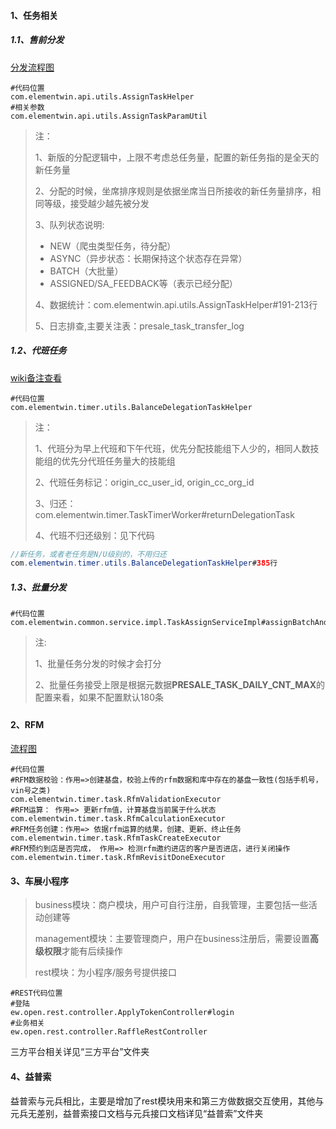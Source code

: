 #### 1、任务相关

##### 1.1、售前分发

[分发流程图](https://team.elementwin.com/wiki/pages/viewpage.action?pageId=4653064)

```properties
#代码位置
com.elementwin.api.utils.AssignTaskHelper
#相关参数
com.elementwin.api.utils.AssignTaskParamUtil
```

> 注：
>
> 1、新版的分配逻辑中，上限不考虑总任务量，配置的新任务指的是全天的新任务量
>
> 2、分配的时候，坐席排序规则是依据坐席当日所接收的新任务量排序，相同等级，接受越少越先被分发
>
> 3、队列状态说明:
>
> 	 - NEW（爬虫类型任务，待分配）
> 	 - ASYNC（异步状态：长期保持这个状态存在异常）
> 	 - BATCH（大批量）
> 	 - ASSIGNED/SA_FEEDBACK等（表示已经分配）
>
> 4、数据统计：com.elementwin.api.utils.AssignTaskHelper#191-213行
>
> 5、日志排查,主要关注表：presale_task_transfer_log

##### 1.2、代班任务

[wiki备注查看](https://team.elementwin.com/wiki/pages/viewpage.action?pageId=7110747)

```properties
#代码位置
com.elementwin.timer.utils.BalanceDelegationTaskHelper
```

> 注：
>
> 1、代班分为早上代班和下午代班，优先分配技能组下人少的，相同人数技能组的优先分代班任务量大的技能组
>
> 2、代班任务标记：origin_cc_user_id, origin_cc_org_id
>
> 3、归还：com.elementwin.timer.TaskTimerWorker#returnDelegationTask
>
> 4、代班不归还级别：见下代码

```java
//新任务，或者老任务是N/U级别的，不用归还
com.elementwin.timer.utils.BalanceDelegationTaskHelper#385行
```



##### 1.3、批量分发

```properties
#代码位置
com.elementwin.common.service.impl.TaskAssignServiceImpl#assignBatchAndDelegationTaskRule
```

> 注:
>
> 1、批量任务分发的时候才会打分
>
> 2、批量任务接受上限是根据元数据**PRESALE_TASK_DAILY_CNT_MAX**的配置来看，如果不配置默认180条

##### 

#### 2、RFM

[流程图](https://team.elementwin.com/wiki/pages/viewpage.action?pageId=7111098)

```properties
#代码位置
#RFM数据校验：作用=>创建基盘，校验上传的rfm数据和库中存在的基盘一致性(包括手机号，vin号之类)
com.elementwin.timer.task.RfmValidationExecutor
#RFM运算： 作用=> 更新rfm值，计算基盘当前属于什么状态
com.elementwin.timer.task.RfmCalculationExecutor
#RFM任务创建：作用=> 依据rfm运算的结果，创建、更新、终止任务
com.elementwin.timer.task.RfmTaskCreateExecutor
#RFM预约到店是否完成， 作用=> 检测rfm邀约进店的客户是否进店，进行关闭操作
com.elementwin.timer.task.RfmRevisitDoneExecutor
```

#### 3、车展小程序

> business模块：商户模块，用户可自行注册，自我管理，主要包括一些活动创建等
>
> management模块：主要管理商户，用户在business注册后，需要设置**高级权限**才能有后续操作 
>
> rest模块：为小程序/服务号提供接口

```properties
#REST代码位置
#登陆
ew.open.rest.controller.ApplyTokenController#login
#业务相关
ew.open.rest.controller.RaffleRestController
```

三方平台相关详见“三方平台”文件夹

#### 4、益普索

益普索与元兵相比，主要是增加了rest模块用来和第三方做数据交互使用，其他与元兵无差别，益普索接口文档与元兵接口文档详见“益普索”文件夹







